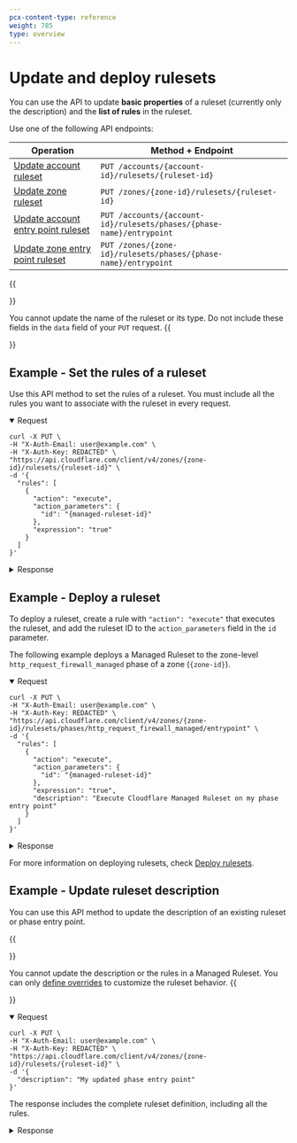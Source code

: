 ```yaml
---
pcx-content-type: reference
weight: 785
type: overview
---
```


# Update and deploy rulesets

You can use the API to update **basic properties** of a ruleset (currently only the description) and the **list of rules** in the ruleset.

Use one of the following API endpoints:

| Operation                                         | Method + Endpoint                                                    |
| ------------------------------------------------- | -------------------------------------------------------------------- |
| [Update account ruleset][ur-account]              | `PUT /accounts/{account-id}/rulesets/{ruleset-id}`                   |
| [Update zone ruleset][ur-zone]                    | `PUT /zones/{zone-id}/rulesets/{ruleset-id}`                         |
| [Update account entry point ruleset][uep-account] | `PUT /accounts/{account-id}/rulesets/phases/{phase-name}/entrypoint` |
| [Update zone entry point ruleset][uep-zone]       | `PUT /zones/{zone-id}/rulesets/phases/{phase-name}/entrypoint`       |

[ur-account]: https://api.cloudflare.com/#account-rulesets-update-account-ruleset
[ur-zone]: https://api.cloudflare.com/#zone-rulesets-update-a-zone-ruleset
[uep-account]: https://api.cloudflare.com/#account-rulesets-update-entrypoint-ruleset
[uep-zone]: https://api.cloudflare.com/#zone-rulesets-update-entrypoint-ruleset

{{<Aside type="warning" header="Important">}}

You cannot update the name of the ruleset or its type. Do not include these fields in the `data` field of your `PUT` request.
{{</Aside>}}

## Example - Set the rules of a ruleset

Use this API method to set the rules of a ruleset. You must include all the rules you want to associate with the ruleset in every request.

<details open>
<summary>Request</summary>
<div>

```curl
curl -X PUT \
-H "X-Auth-Email: user@example.com" \
-H "X-Auth-Key: REDACTED" \
"https://api.cloudflare.com/client/v4/zones/{zone-id}/rulesets/{ruleset-id}" \
-d '{
  "rules": [
    {
      "action": "execute",
      "action_parameters": {
        "id": "{managed-ruleset-id}"
      },
      "expression": "true"
    }
  ]
}'
```

</div>
</details>

<details>
<summary>Response</summary>
<div>

```json
{
  "result": {
    "id": "{ruleset-id}",
    "name": "Zone-level phase entry point",
    "description": "This ruleset executes a Managed Ruleset.",
    "kind": "zone",
    "version": "4",
    "rules": [
      {
        "id": "{rule-id}",
        "version": "2",
        "action": "execute",
        "expression": "true",
        "action_parameters": {
          "id": "{managed-ruleset-id}"
        },
        "last_updated": "2021-03-17T15:42:37.917815Z"
      }
    ],
    "last_updated": "2021-03-17T15:42:37.917815Z",
    "phase": "http_request_firewall_managed"
  },
  "success": true,
  "errors": [],
  "messages": []
}
```

</div>
</details>

## Example - Deploy a ruleset

To deploy a ruleset, create a rule with `"action": "execute"` that executes the ruleset, and add the ruleset ID to the `action_parameters` field in the `id` parameter.

The following example deploys a Managed Ruleset to the zone-level `http_request_firewall_managed` phase of a zone (`{zone-id}`).

<details open>
<summary>Request</summary>
<div>

```curl
curl -X PUT \
-H "X-Auth-Email: user@example.com" \
-H "X-Auth-Key: REDACTED" \
"https://api.cloudflare.com/client/v4/zones/{zone-id}/rulesets/phases/http_request_firewall_managed/entrypoint" \
-d '{
  "rules": [
    {
      "action": "execute",
      "action_parameters": {
        "id": "{managed-ruleset-id}"
      },
      "expression": "true",
      "description": "Execute Cloudflare Managed Ruleset on my phase entry point"
    }
  ]
}'
```

</div>
</details>

<details>
<summary>Response</summary>
<div>

```json
{
  "result": {
    "id": "{phase-ruleset-id}",
    "name": "Zone-level phase entry point",
    "description": "",
    "kind": "zone",
    "version": "4",
    "rules": [
      {
        "id": "{rule-id-1}",
        "version": "1",
        "action": "execute",
        "action_parameters": {
          "id": "{managed-ruleset-id}",
          "version": "latest"
        },
        "expression": "true",
        "description": "Execute Cloudflare Managed Ruleset on my phase entry point",
        "last_updated": "2021-03-21T11:02:08.769537Z",
        "ref": "{rule-ref-1}",
        "enabled": true
      }
    ],
    "last_updated": "2021-03-21T11:02:08.769537Z",
    "phase": "http_request_firewall_managed"
  },
  "success": true,
  "errors": [],
  "messages": []
}
```

</div>
</details>

For more information on deploying rulesets, check [Deploy rulesets](/basic-operations/deploy-rulesets).

## Example - Update ruleset description

You can use this API method to update the description of an existing ruleset or phase entry point.

{{<Aside type="warning" header="Important">}}

You cannot update the description or the rules in a Managed Ruleset. You can only [define overrides](/managed-rulesets/override-managed-ruleset) to customize the ruleset behavior.
{{</Aside>}}

<details open>
<summary>Request</summary>
<div>

```curl
curl -X PUT \
-H "X-Auth-Email: user@example.com" \
-H "X-Auth-Key: REDACTED" \
"https://api.cloudflare.com/client/v4/zones/{zone-id}/rulesets/{ruleset-id}" \
-d '{
  "description": "My updated phase entry point"
}'
```

</div>
</details>

The response includes the complete ruleset definition, including all the rules.

<details>
<summary>Response</summary>
<div>

```json
{
  "result": {
    "id": "{ruleset-id}",
    "name": "Zone entry point",
    "description": "My updated phase entry point",
    "kind": "zone",
    "version": "4",
    "rules": [
      // (...)
    ],
    "last_updated": "2021-03-30T10:49:11.006109Z",
    "phase": "http_request_firewall_managed"
  },
  "success": true,
  "errors": [],
  "messages": []
}
```

</div>
</details>
